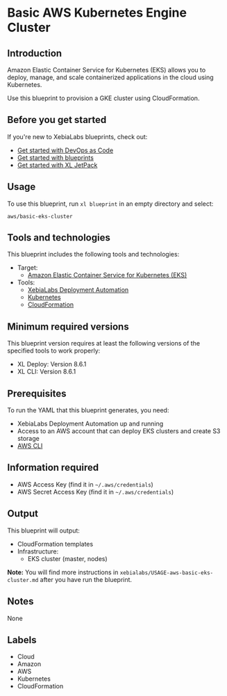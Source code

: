 # Basic AWS Kubernetes Engine Cluster

## Introduction

Amazon Elastic Container Service for Kubernetes (EKS) allows you to deploy, manage, and scale containerized applications in the cloud using Kubernetes.

Use this blueprint to provision a GKE cluster using CloudFormation.

## Before you get started

If you're new to XebiaLabs blueprints, check out:

* [Get started with DevOps as Code](https://docs.xebialabs.com/xl-platform/concept/get-started-with-devops-as-code.html)
* [Get started with blueprints](https://docs.xebialabs.com/xl-platform/concept/get-started-with-blueprints.html)
* [Get started with XL JetPack](https://docs.xebialabs.com/xl-platform/concept/get-started-with-xl-jetpack.html)

## Usage

To use this blueprint, run `xl blueprint` in an empty directory and select:

```plain
aws/basic-eks-cluster
```

## Tools and technologies

This blueprint includes the following tools and technologies:

* Target:
    * [Amazon Elastic Container Service for Kubernetes (EKS)](https://aws.amazon.com/eks/)
* Tools:
    * [XebiaLabs Deployment Automation](https://xebialabs.com/products/xl-deploy/)
    * [Kubernetes](https://kubernetes.io/)
    * [CloudFormation](https://aws.amazon.com/cloudformation/)

## Minimum required versions

This blueprint version requires at least the following versions of the specified tools to work properly:

* XL Deploy: Version 8.6.1
* XL CLI: Version 8.6.1

## Prerequisites

To run the YAML that this blueprint generates, you need:

* XebiaLabs Deployment Automation up and running
* Access to an AWS account that can deploy EKS clusters and create S3 storage
* [AWS CLI](https://aws.amazon.com/cli/)

## Information required
* AWS Access Key (find it in `~/.aws/credentials`)
* AWS Secret Access Key (find it in `~/.aws/credentials`)

## Output

This blueprint will output:

* CloudFormation templates
* Infrastructure:
    * EKS cluster (master, nodes)

**Note:** You will find more instructions in `xebialabs/USAGE-aws-basic-eks-cluster.md` after you have run the blueprint.

## Notes

None

## Labels

* Cloud
* Amazon
* AWS
* Kubernetes
* CloudFormation
